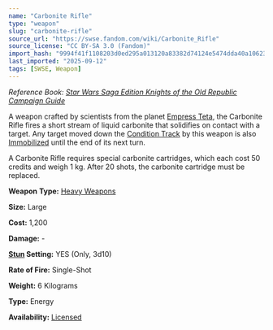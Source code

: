```yaml
---
name: "Carbonite Rifle"
type: "weapon"
slug: "carbonite-rifle"
source_url: "https://swse.fandom.com/wiki/Carbonite_Rifle"
source_license: "CC BY-SA 3.0 (Fandom)"
import_hash: "9994f41f1108203d0ed295a013120a83382d74124e5474dda40a106239bd0cb9"
last_imported: "2025-09-12"
tags: [SWSE, Weapon]
---
```

*Reference Book: [Star Wars Saga Edition Knights of the Old Republic Campaign Guide](https://swse.fandom.com/wiki/Star_Wars_Saga_Edition_Knights_of_the_Old_Republic_Campaign_Guide)*

A weapon crafted by scientists from the planet [Empress Teta](https://swse.fandom.com/wiki/Empress_Teta), the Carbonite Rifle fires a short stream of liquid carbonite that solidifies on contact with a target. Any target moved down the [Condition Track](https://swse.fandom.com/wiki/Condition_Track) by this weapon is also [Immobilized](https://swse.fandom.com/wiki/Immobilized) until the end of its next turn.

A Carbonite Rifle requires special carbonite cartridges, which each cost 50 credits and weigh 1 kg. After 20 shots, the carbonite cartridge must be replaced.

**Weapon** **Type:** [Heavy Weapons](https://swse.fandom.com/wiki/Heavy_Weapons)

**Size:** Large

**Cost:** 1,200

**Damage:** -

**[Stun](https://swse.fandom.com/wiki/Stun) Setting:** YES (Only, 3d10)

**Rate of Fire:** Single-Shot

**Weight:** 6 Kilograms

**Type:** Energy

**Availability:** [Licensed](https://swse.fandom.com/wiki/Licensed)